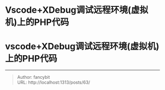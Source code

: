 # Vscode+XDebug调试远程环境(虚拟机)上的PHP代码

<div class="header"><h1 class="single-title animate__animated animate__pulse animate__faster">vscode+XDebug调试远程环境(虚拟机)上的PHP代码</h1></div>

<div class="content" id="content"><!-- raw HTML omitted --><!-- raw HTML omitted --><!-- raw HTML omitted --><!-- raw HTML omitted --><!-- raw HTML omitted --><!-- raw HTML omitted --><!-- raw HTML omitted --><!-- raw HTML omitted --><!-- raw HTML omitted --><!-- raw HTML omitted --><!-- raw HTML omitted --><!-- raw HTML omitted --><!-- raw HTML omitted --><!-- raw HTML omitted --><!-- raw HTML omitted --><!-- raw HTML omitted --><!-- raw HTML omitted --><!-- raw HTML omitted --><!-- raw HTML omitted --><!-- raw HTML omitted --><!-- raw HTML omitted --><precode language="" precodenum="0"></precode><!-- raw HTML omitted --><!-- raw HTML omitted --></div>



---

> Author: fancybit  
> URL: http://localhost:1313/posts/63/  

